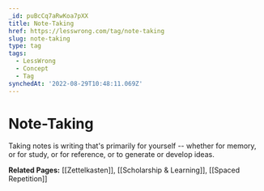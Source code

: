 ```yaml
---
_id: puBcCq7aRwKoa7pXX
title: Note-Taking
href: https://lesswrong.com/tag/note-taking
slug: note-taking
type: tag
tags:
  - LessWrong
  - Concept
  - Tag
synchedAt: '2022-08-29T10:48:11.069Z'
---
```

# Note-Taking

Taking notes is writing that's primarily for yourself -- whether for memory, or for study, or for reference, or to generate or develop ideas. 

**Related Pages:** [[Zettelkasten]], [[Scholarship & Learning]], [[Spaced Repetition]]